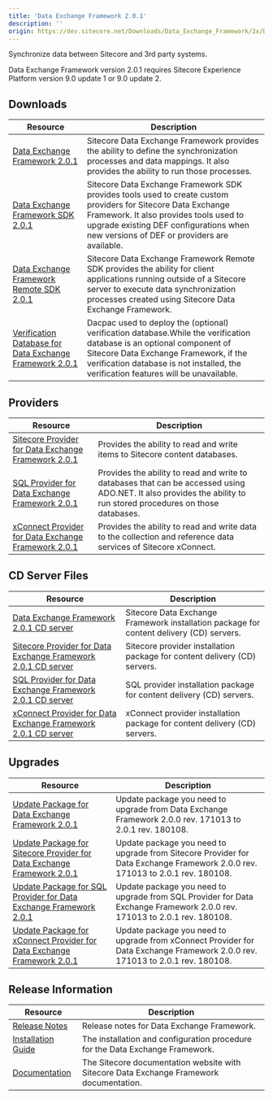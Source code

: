 ```yaml
---
title: 'Data Exchange Framework 2.0.1'
description: ''
origin: https://dev.sitecore.net/Downloads/Data_Exchange_Framework/2x/Data_Exchange_Framework_201.aspx
---
```


Synchronize data between Sitecore and 3rd party systems.

  <Alert variant='warning' mb={4}>
    <AlertIcon />
    Data Exchange Framework version 2.0.1 requires Sitecore Experience Platform version 9.0 update 1 or 9.0 update 2.
  </Alert>


## Downloads

| Resource                                                                                                                                                                                                                                | Description                                                                                                                                                                                                                                            |
| --------------------------------------------------------------------------------------------------------------------------------------------------------------------------------------------------------------------------------------- | ------------------------------------------------------------------------------------------------------------------------------------------------------------------------------------------------------------------------------------------------------ |
| [Data Exchange Framework 2.0.1](https://scdp.blob.core.windows.net/downloads/Data%20Exchange%20Framework/2x/Data%20Exchange%20Framework%20201/Secure/install/Data%20Exchange%20Framework%202.0.1%20rev.%20180108.zip)                   | Sitecore Data Exchange Framework provides the ability to define the synchronization processes and data mappings. It also provides the ability to run those processes.                                                                                  |
| [Data Exchange Framework SDK 2.0.1](https://scdp.blob.core.windows.net/downloads/Data%20Exchange%20Framework/2x/Data%20Exchange%20Framework%20201/Secure/install/Data%20Exchange%20Framework%20SDK%202.0.1%20rev.%20180108.zip)         | Sitecore Data Exchange Framework SDK provides tools used to create custom providers for Sitecore Data Exchange Framework. It also provides tools used to upgrade existing DEF configurations when new versions of DEF or providers are available.      |
| [Data Exchange Framework Remote SDK 2.0.1](https://scdp.blob.core.windows.net/downloads/Data%20Exchange%20Framework/2x/Data%20Exchange%20Framework%20201/Secure/Data%20Exchange%20Framework%20Remote%20SDK%202.0.1%20rev.%20180108.zip) | Sitecore Data Exchange Framework Remote SDK provides the ability for client applications running outside of a Sitecore server to execute data synchronization processes created using Sitecore Data Exchange Framework.                                |
| [Verification Database for Data Exchange Framework 2.0.1](https://scdp.blob.core.windows.net/downloads/Data%20Exchange%20Framework/2x/Data%20Exchange%20Framework%20201/Secure/Sitecore.DataExchange.Verification.dacpac)               | Dacpac used to deploy the (optional) verification database.While the verification database is an optional component of Sitecore Data Exchange Framework, if the verification database is not installed, the verification features will be unavailable. |

## Providers

| Resource                                                                                                                                                                                                                                                                | Description                                                                                                                                                       |
| ----------------------------------------------------------------------------------------------------------------------------------------------------------------------------------------------------------------------------------------------------------------------- | ----------------------------------------------------------------------------------------------------------------------------------------------------------------- |
| [Sitecore Provider for Data Exchange Framework 2.0.1](https://scdp.blob.core.windows.net/downloads/Data%20Exchange%20Framework/2x/Data%20Exchange%20Framework%20201/Secure/install/Sitecore%20Provider%20for%20Data%20Exchange%20Framework%202.0.1%20rev.%20180108.zip) | Provides the ability to read and write items to Sitecore content databases.                                                                                       |
| [SQL Provider for Data Exchange Framework 2.0.1](https://scdp.blob.core.windows.net/downloads/Data%20Exchange%20Framework/2x/Data%20Exchange%20Framework%20201/Secure/install/SQL%20Provider%20for%20Data%20Exchange%20Framework%202.0.1%20rev.%20180108.zip)           | Provides the ability to read and write to databases that can be accessed using ADO.NET. It also provides the ability to run stored procedures on those databases. |
| [xConnect Provider for Data Exchange Framework 2.0.1](https://scdp.blob.core.windows.net/downloads/Data%20Exchange%20Framework/2x/Data%20Exchange%20Framework%20201/Secure/install/xConnect%20Provider%20for%20Data%20Exchange%20Framework%202.0.1%20rev.%20180108.zip) | Provides the ability to read and write data to the collection and reference data services of Sitecore xConnect.                                                   |

## CD Server Files

| Resource                                                                                                                                                                                                                                                                                                 | Description                                                                              |
| -------------------------------------------------------------------------------------------------------------------------------------------------------------------------------------------------------------------------------------------------------------------------------------------------------- | ---------------------------------------------------------------------------------------- |
| [Data Exchange Framework 2.0.1 CD server](https://scdp.blob.core.windows.net/downloads/Data%20Exchange%20Framework/2x/Data%20Exchange%20Framework%20201/Secure/install/cdserver/Data%20Exchange%20Framework%20CD%20Server%202.0.1%20rev.%20180108.zip)                                                   | Sitecore Data Exchange Framework installation package for content delivery (CD) servers. |
| [Sitecore Provider for Data Exchange Framework 2.0.1 CD server](https://scdp.blob.core.windows.net/downloads/Data%20Exchange%20Framework/2x/Data%20Exchange%20Framework%20201/Secure/install/cdserver/Sitecore%20Provider%20for%20Data%20Exchange%20Framework%20CD%20Server%202.0.1%20rev.%20180108.zip) | Sitecore provider installation package for content delivery (CD) servers.                |
| [SQL Provider for Data Exchange Framework 2.0.1 CD server](https://scdp.blob.core.windows.net/downloads/Data%20Exchange%20Framework/2x/Data%20Exchange%20Framework%20201/Secure/install/cdserver/SQL%20Provider%20for%20Data%20Exchange%20Framework%20CD%20Server%202.0.1%20rev.%20180108.zip)           | SQL provider installation package for content delivery (CD) servers.                     |
| [xConnect Provider for Data Exchange Framework 2.0.1 CD server](https://scdp.blob.core.windows.net/downloads/Data%20Exchange%20Framework/2x/Data%20Exchange%20Framework%20201/Secure/install/cdserver/xConnect%20Provider%20for%20Data%20Exchange%20Framework%20CD%20Server%202.0.1%20rev.%20180108.zip) | xConnect provider installation package for content delivery (CD) servers.                |

## Upgrades

| Resource                                                                                                                                                                                                                                                                     | Description                                                                                                                   |
| ---------------------------------------------------------------------------------------------------------------------------------------------------------------------------------------------------------------------------------------------------------------------------- | ----------------------------------------------------------------------------------------------------------------------------- |
| [Update Package for Data Exchange Framework 2.0.1](https://scdp.blob.core.windows.net/downloads/Data%20Exchange%20Framework/2x/Data%20Exchange%20Framework%20201/Secure/update/Data%20Exchange%20Framework%202.0.1.update)                                                   | Update package you need to upgrade from Data Exchange Framework 2.0.0 rev. 171013 to 2.0.1 rev. 180108.                       |
| [Update Package for Sitecore Provider for Data Exchange Framework 2.0.1](https://scdp.blob.core.windows.net/downloads/Data%20Exchange%20Framework/2x/Data%20Exchange%20Framework%20201/Secure/update/Sitecore%20Provider%20for%20Data%20Exchange%20Framework%202.0.1.update) | Update package you need to upgrade from Sitecore Provider for Data Exchange Framework 2.0.0 rev. 171013 to 2.0.1 rev. 180108. |
| [Update Package for SQL Provider for Data Exchange Framework 2.0.1](https://scdp.blob.core.windows.net/downloads/Data%20Exchange%20Framework/2x/Data%20Exchange%20Framework%20201/Secure/update/SQL%20Provider%20for%20Data%20Exchange%20Framework%202.0.1.update)           | Update package you need to upgrade from SQL Provider for Data Exchange Framework 2.0.0 rev. 171013 to 2.0.1 rev. 180108.      |
| [Update Package for xConnect Provider for Data Exchange Framework 2.0.1](https://scdp.blob.core.windows.net/downloads/Data%20Exchange%20Framework/2x/Data%20Exchange%20Framework%20201/Secure/update/xConnect%20Provider%20for%20Data%20Exchange%20Framework%202.0.1.update) | Update package you need to upgrade from xConnect Provider for Data Exchange Framework 2.0.0 rev. 171013 to 2.0.1 rev. 180108. |

## Release Information

| Resource                                                                                                                                                                                           | Description                                                                             |
| -------------------------------------------------------------------------------------------------------------------------------------------------------------------------------------------------- | --------------------------------------------------------------------------------------- |
| [Release Notes](/downloads/Data_Exchange_Framework/2x/Data_Exchange_Framework_201/Release_Notes)                                                                                                   | Release notes for Data Exchange Framework.                                              |
| [Installation Guide](https://scdp.blob.core.windows.net/downloads/Data%20Exchange%20Framework/2x/Data%20Exchange%20Framework%20201/Secure/Data_Exchange_Framework_2_0_1_Installation_Guide-en.pdf) | The installation and configuration procedure for the Data Exchange Framework.           |
| [Documentation](https://doc.sitecore.com/developers/def/20/data-exchange-framework/en/data-exchange-framework.html)                                                                                | The Sitecore documentation website with Sitecore Data Exchange Framework documentation. |
